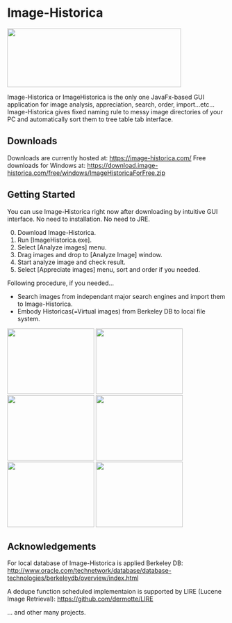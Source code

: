 # Image-Historica
<img src="https://raw.github.com/wiki/Image-Historica/Image-Historica/images/image-historica.png" width="400" height="135">

Image-Historica or ImageHistorica is the only one JavaFx-based GUI application for image analysis, appreciation, search, order, import...etc...
Image-Historica gives fixed naming rule to messy image directories of your PC and automatically sort them to tree table tab interface.

## Downloads ##
Downloads are currently hosted at: https://image-historica.com/
Free downloads for Windows at: https://download.image-historica.com/free/windows/ImageHistoricaForFree.zip

## Getting Started ##
You can use Image-Historica right now after downloading by intuitive GUI interface.
No need to installation.
No need to JRE.

0. Download Image-Historica.
0. Run [ImageHistorica.exe].
0. Select [Analyze images] menu.
0. Drag images and drop to [Analyze Image] window.
0. Start analyze image and check result.
0. Select [Appreciate images] menu, sort and order if you needed.

Following procedure, if you needed...
- Search images from independant major search engines and import them to Image-Historica.
- Embody Historicas(=Virtual images) from Berkeley DB to local file system.

<img src="https://raw.github.com/wiki/Image-Historica/Image-Historica/images/Search.jpg" width="200" height="150">
<img src="https://raw.github.com/wiki/Image-Historica/Image-Historica/images/AppreciateImage.jpg" width="200" height="150">
<img src="https://raw.github.com/wiki/Image-Historica/Image-Historica/images/AnalyzeImage.jpg" width="200" height="150">
<img src="https://raw.github.com/wiki/Image-Historica/Image-Historica/images/AnalyzeStatus.jpg" width="200" height="150">
<img src="https://raw.github.com/wiki/Image-Historica/Image-Historica/images/AnalyzeResult.jpg" width="200" height="150">
<img src="https://raw.github.com/wiki/Image-Historica/Image-Historica/images/Details.jpg" width="200" height="150">

## Acknowledgements ##
For local database of Image-Historica is applied Berkeley DB:
http://www.oracle.com/technetwork/database/database-technologies/berkeleydb/overview/index.html

A dedupe function scheduled implementaion is supported by LIRE (Lucene Image Retrieval):
https://github.com/dermotte/LIRE

... and other many projects.
